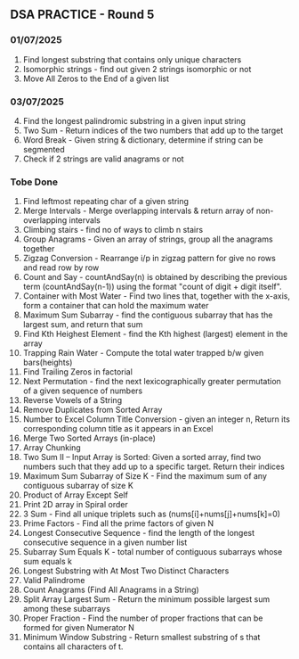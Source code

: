 ## DSA PRACTICE - Round 5

### 01/07/2025
1. Find longest substring that contains only unique characters
2. Isomorphic strings - find out given 2 strings isomorphic or not
3. Move All Zeros to the End of a given list

### 03/07/2025
4. Find the longest palindromic substring in a given input string
5. Two Sum - Return indices of the two numbers that add up to the target
6. Word Break - Given string & dictionary, determine if string can be segmented
7. Check if 2 strings are valid anagrams or not


### Tobe Done
1. Find leftmost repeating char of a given string
8. Merge Intervals - Merge overlapping intervals & return array of non-overlapping intervals
9. Climbing stairs - find no of ways to climb n stairs
11. Group Anagrams - Given an array of strings, group all the anagrams together
13. Zigzag Conversion - Rearrange i/p in zigzag pattern for give no rows and read row by row
16. Count and Say - countAndSay(n) is obtained by describing the previous term (countAndSay(n-1)) using the format "count of digit + digit itself".
17. Container with Most Water - Find two lines that, together with the x-axis, form a container that can hold the maximum water
18. Maximum Sum Subarray - find the contiguous subarray that has the largest sum, and return that sum
19. Find Kth Heighest Element - find the Kth highest (largest) element in the array
20. Trapping Rain Water - Compute the total water trapped b/w given bars(heights)
22. Find Trailing Zeros in factorial
23. Next Permutation - find the next lexicographically greater permutation of a given sequence of numbers
25. Reverse Vowels of a String
26. Remove Duplicates from Sorted Array
27. Number to Excel Column Title Conversion - given an integer n, Return its corresponding column title as it appears in an Excel
28. Merge Two Sorted Arrays (in-place)
30. Array Chunking
32. Two Sum II – Input Array is Sorted: Given a sorted array, find two numbers such that they add up to a specific target. Return their indices
33. Maximum Sum Subarray of Size K - Find the maximum sum of any contiguous subarray of size K
35. Product of Array Except Self
36. Print 2D array in Spiral order
37. 3 Sum - Find all unique triplets such as (nums[i]+nums[j]+nums[k]=0)
38. Prime Factors - Find all the prime factors of given N
42. Longest Consecutive Sequence - find the length of the longest consecutive sequence in a given number list
43. Subarray Sum Equals K - total number of contiguous subarrays whose sum equals k
45. Longest Substring with At Most Two Distinct Characters
46. Valid Palindrome
50. Count Anagrams (Find All Anagrams in a String)
60. Split Array Largest Sum - Return the minimum possible largest sum among these subarrays
61. Proper Fraction - Find the number of proper fractions that can be formed for given Numerator N
64. Minimum Window Substring - Return smallest substring of s that contains all characters of t.
